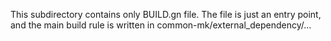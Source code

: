 This subdirectory contains only BUILD.gn file.
The file is just an entry point, and the main build rule is written in
common-mk/external_dependency/...

